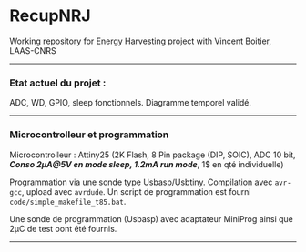 # RecupNRJ

Working repository for Energy Harvesting project with Vincent Boitier, LAAS-CNRS

--- 

### Etat actuel du projet :

ADC, WD, GPIO, sleep fonctionnels. Diagramme temporel validé.

--- 

### Microcontrolleur et programmation

Microcontrolleur : Attiny25 (2K Flash, 8 Pin package (DIP, SOIC), ADC 10 bit, ***Conso 2µA@5V en mode sleep, 1.2mA run mode***, 1$ en qté individuelle)

Programmation via une sonde type Usbasp/Usbtiny. Compilation avec `avr-gcc`, upload avec `avrdude`. Un script de programmation est fourni `code/simple_makefile_t85.bat`.

Une sonde de programmation (Usbasp) avec adaptateur MiniProg ainsi que 2µC de test oont été fournis.

--- 
